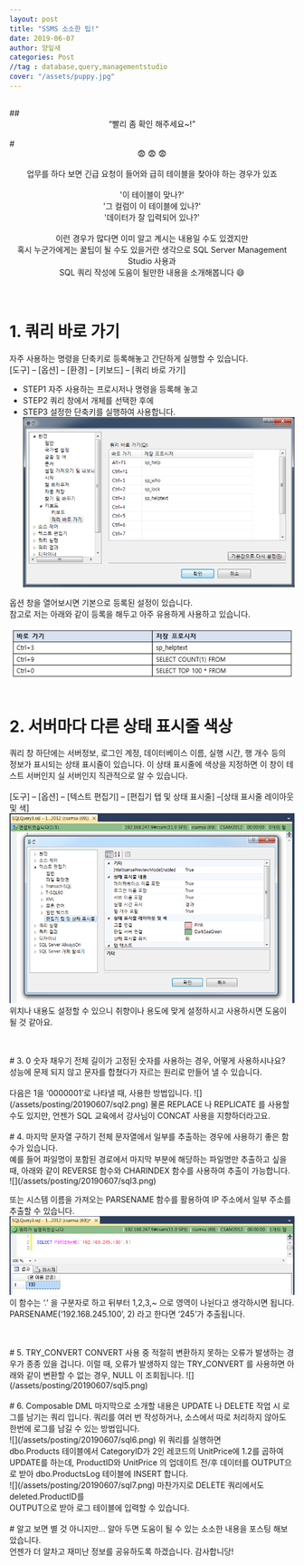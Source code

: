 ```yaml
---
layout: post
title: "SSMS 소소한 팁!"
date: 2019-06-07
author: 양잎새
categories: Post
//tag : database,query,managementstudio
cover: "/assets/puppy.jpg"
---
```

<br>
## <center>“빨리 좀 확인 해주세요~!”</center>
<br>
# <center>😨 😨 😨</center>
<br>
<center>업무를 하다 보면 긴급 요청이 들어와 급히 테이블을 찾아야 하는 경우가 있죠</center>
<br>
<center>'이 테이블이 맞나?'</center>
<center>'그 컬럼이 이 테이블에 있나?'</center>
<center>'데이터가 잘 입력되어 있나?'</center>
<br>
<center>이런 경우가 많다면 이미 알고 계시는 내용일 수도 있겠지만</center>
<center>혹시 누군가에게는 꿀팁이 될 수도 있을거란 생각으로 SQL Server Management Studio 사용과</center>
<center>SQL 쿼리 작성에 도움이 될만한 내용을 소개해봅니다 😄</center>
<br>
<br>

# 1. 쿼리 바로 가기
자주 사용하는 명령을 단축키로 등록해놓고 간단하게 실행할 수 있습니다.<br>
[도구] – [옵션] – [환경] – [키보드] – [쿼리 바로 가기]
- STEP1 자주 사용하는 프로시저나 명령을 등록해 놓고
- STEP2 쿼리 창에서 개체를 선택한 후에 
- STEP3 설정한 단축키를 실행하여 사용합니다.
![](/assets/posting/20190607/sql0.png)

옵션 창을 열어보시면 기본으로 등록된 설정이 있습니다.<br> 
참고로 저는 아래와 같이 등록을 해두고 아주 유용하게 사용하고 있습니다.

![](/assets/posting/20190607/sql8.png)
<br>
<br>

# 2. 서버마다 다른 상태 표시줄 색상
쿼리 창 하단에는 서버정보, 로그인 계정, 데이터베이스 이름, 실행 시간, 행 개수 등의 정보가 표시되는 상태 표시줄이 있습니다. 이 상태 표시줄에 색상을 지정하면 이 창이 테스트 서버인지 실 서버인지 직관적으로 알 수 있습니다.
<br>
<br>
[도구] – [옵션] – [텍스트 편집기] – [편집기 탭 및 상태 표시줄] –[상태 표시줄 레이아웃 및 색]
![](/assets/posting/20190607/sql1.png)
위치나 내용도 설정할 수 있으니 취향이나 용도에 맞게 설정하시고 사용하시면 도움이 될 것 같아요.
	
<br>
<br>
# 3. 0 숫자 채우기
전체 길이가 고정된 숫자를 사용하는 경우, 어떻게 사용하시나요? 성능에 문제 되지 않고 문자를 합쳤다가 자르는 원리로 만들어 낼 수 있습니다.<br>
<br>
다음은 1을 ‘0000001’로 나타낼 때, 사용한 방법입니다.
![](/assets/posting/20190607/sql2.png)
물론 REPLACE 나 REPLICATE 를 사용할 수도 있지만, 언젠가 SQL 교육에서 강사님이 CONCAT 사용을 지향하더라고요.

<br>
<br>
# 4. 마지막 문자열 구하기
전체 문자열에서 일부를 추출하는 경우에 사용하기 좋은 함수가 있습니다.<br>
예를 들어 파일명이 포함된 경로에서 마지막 부분에 해당하는 파일명만 추출하고 싶을 때, 아래와 같이 REVERSE 함수와 CHARINDEX 함수를 사용하여 추출이 가능합니다.
![](/assets/posting/20190607/sql3.png)

또는 시스템 이름을 가져오는 PARSENAME 함수를 활용하여 IP 주소에서 일부 주소를 추출할 수 있습니다.<br>
![](/assets/posting/20190607/sql4.png)
이 함수는 ‘.’ 을 구분자로 하고 뒤부터 1,2,3,~ 으로 영역이 나뉜다고 생각하시면 됩니다. PARSENAME(‘192.168.245.100’, 2) 라고 한다면 ‘245’가 추출됩니다.

<br>
<br>
# 5. TRY_CONVERT
CONVERT 사용 중 적절히 변환하지 못하는 오류가 발생하는 경우가 종종 있을 겁니다. 이럴 때, 오류가 발생하지 않는 TRY_CONVERT 를 사용하면 아래와 같이 변환할 수 없는 경우, NULL 이 조회됩니다. 
![](/assets/posting/20190607/sql5.png)

<br>
<br>
# 6. Composable DML
마지막으로 소개할 내용은 UPDATE 나 DELETE 작업 시 로그를 남기는 쿼리 입니다. 쿼리를 여러 번 작성하거나, 소스에서 따로 처리하지 않아도 한번에 로그를 남길 수 있는 방법입니다.
<br>
![](/assets/posting/20190607/sql6.png)
위 쿼리를 실행하면<br>
dbo.Products 테이블에서 CategoryID가 2인 레코드의 UnitPrice에 1.2를 곱하여 UPDATE를 하는데, ProductID와 UnitPrice 의 업데이트 전/후 데이터를 OUTPUT으로 받아 dbo.ProductsLog 테이블에 INSERT 합니다.
<br>
![](/assets/posting/20190607/sql7.png) 
마찬가지로 DELETE 쿼리에서도 deleted.ProductID를
<br>OUTPUT으로 받아 로그 테이블에 입력할 수 있습니다.
<br>
<br>
# 알고 보면 별 것 아니지만...
알아 두면 도움이 될 수 있는 소소한 내용을 포스팅 해보았습니다.<br>
언젠가 더 알차고 재미난 정보를 공유하도록 하겠습니다. 감사합니당!
